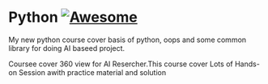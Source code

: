 # Python [![Awesome](https://awesome.re/badge.svg)](https://awesome.re)
My new python course cover basis of python, oops and some common library for doing AI baseed project.

Coursee cover 360 view for AI Resercher.This course cover Lots of Hands-on Session awith practice material and solution 
